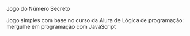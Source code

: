 Jogo do Número Secreto

Jogo simples com base no curso da Alura de Lógica de programação: mergulhe em programação com JavaScript
